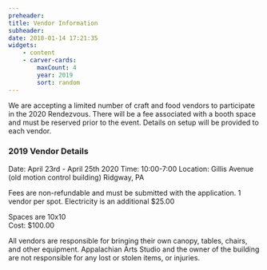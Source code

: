 ```yaml
---
preheader: 
title: Vendor Information
subheader: 
date: 2018-01-14 17:21:35
widgets:
    - content
    - carver-cards:
        maxCount: 4
        year: 2019
        sort: random
---
```


We are accepting a limited number of craft and food vendors to participate in the 2020 Rendezvous. There will be a fee associated with a booth space and must be reserved prior to the event. Details on setup will be provided to each vendor.


### 2019 Vendor Details
Date: April 23rd - April 25th 2020
Time: 10:00-7:00
Location: Gillis Avenue (old motion control building) Ridgway, PA

Fees are non-refundable and must be submitted with the application. 
1 vendor per spot. 
Electricity is an additional $25.00 

Spaces are 10x10  
Cost: $100.00


All vendors are responsible for bringing their own canopy, tables, chairs, and other equipment. 
Appalachian Arts Studio and the owner of the building are not responsible for any lost or stolen items, or injuries.